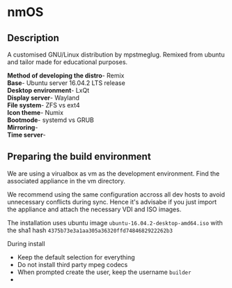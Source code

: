 # nmOS

## Description

A customised GNU/Linux distribution by mpstmeglug.
Remixed from ubuntu and tailor made for educational purposes.

**Method of developing the distro**- Remix  
**Base**- Ubuntu server 16.04.2 LTS release  
**Desktop environment**- LxQt  
**Display server**- Wayland  
**File system**- ZFS vs ext4  
**Icon theme**- Numix  
**Bootmode**- systemd vs GRUB  
**Mirroring**-  
**Time server**-   

## Preparing the build environment

We are using a virualbox as vm as the development environment.
Find the associated appliance in the vm directory.

We recommend using the same configuration accross all dev hosts to avoid unnecessary conflicts during sync.
Hence it's advisabe if you just import the appliance and attach the necessary VDI and ISO images.

The installation uses ubuntu image `ubuntu-16.04.2-desktop-amd64.iso` with the sha1 hash `4375b73e3a1aa305a36320ffd7484682922262b3`

During install
 - Keep the default selection for everything
 - Do not install third party mpeg codecs
 - When prompted create the user, keep the username `builder`
 - 

<!-- ## Installation instructions
### Dependencies
### Method-1
### Method-2
### Including additional packages

## Latest release

## Documentation

## About Us
 -->
